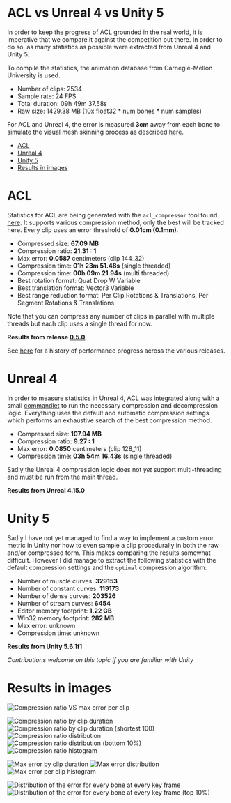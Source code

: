 # ACL vs Unreal 4 vs Unity 5

In order to keep the progress of ACL grounded in the real world, it is imperative that we compare it against the competition out there. In order to do so, as many statistics as possible were extracted from Unreal 4 and Unity 5.

To compile the statistics, the animation database from Carnegie-Mellon University is used.

*  Number of clips: 2534
*  Sample rate: 24 FPS
*  Total duration: 09h 49m 37.58s
*  Raw size: 1429.38 MB (10x float32 * num bones * num samples)

For ACL and Unreal 4, the error is measured **3cm** away from each bone to simulate the visual mesh skinning process as described [here](error_metrics.md).

*  [ACL](acl_vs_ue4_vs_unity.md#acl)
*  [Unreal 4](acl_vs_ue4_vs_unity.md#unreal-4)
*  [Unity 5](acl_vs_ue4_vs_unity.md#unity-5)
*  [Results in images](acl_vs_ue4_vs_unity.md#results-in-images)

# ACL

Statistics for ACL are being generated with the `acl_compressor` tool found [here](../tools/acl_compressor). It supports various compression method, only the best will be tracked here. Every clip uses an error threshold of **0.01cm (0.1mm)**.

*  Compressed size: **67.09 MB**
*  Compression ratio: **21.31 : 1**
*  Max error: **0.0587** centimeters (clip 144_32)
*  Compression time: **01h 23m 51.48s** (single threaded)
*  Compression time: **00h 09m 21.94s** (multi threaded)
*  Best rotation format: Quat Drop W Variable
*  Best translation format: Vector3 Variable
*  Best range reduction format: Per Clip Rotations & Translations, Per Segment Rotations & Translations

Note that you can compress any number of clips in parallel with multiple threads but each clip uses a single thread for now.

**Results from release [0.5.0](https://github.com/nfrechette/acl/releases/tag/v0.5.0)**

See [here](performance_history.md) for a history of performance progress across the various releases.

# Unreal 4

In order to measure statistics in Unreal 4, ACL was integrated along with a small [commandlet](../tools/ue4_stats_dump) to run the necessary compression and decompression logic. Everything uses the default and automatic compression settings which performs an exhaustive search of the best compression method.

*  Compressed size: **107.94 MB**
*  Compression ratio: **9.27 : 1**
*  Max error: **0.0850** centimeters (clip 128_11)
*  Compression time: **03h 54m 16.43s** (single threaded)

Sadly the Unreal 4 compression logic does not *yet* support multi-threading and must be run from the main thread.

**Results from Unreal 4.15.0**

# Unity 5

Sadly I have not yet managed to find a way to implement a custom error metric in Unity nor how to even sample a clip procedurally in both the raw and/or compressed form. This makes comparing the results somewhat difficult. However I did manage to extract the following statistics with the default compression settings and the `optimal` compression algorithm:

*  Number of muscle curves: **329153**
*  Number of constant curves: **119173**
*  Number of dense curves: **203526**
*  Number of stream curves: **6454**
*  Editor memory footprint: **1.22 GB**
*  Win32 memory footprint: **282 MB**
*  Max error: unknown
*  Compression time: unknown

**Results from Unity 5.6.1f1**

*Contributions welcome on this topic if you are familiar with Unity*

# Results in images

![Compression ratio VS max error per clip](images/acl_compression_ratio_vs_max_error.png)


![Compression ratio by clip duration](images/acl_compression_ratio_by_duration.png)
![Compression ratio by clip duration (shortest 100)](images/acl_compression_ratio_by_duration_shortest_100.png)
![Compression ratio distribution](images/acl_compression_ratio_distribution.png)
![Compression ratio distribution (bottom 10%)](images/acl_compression_ratio_distribution_bottom_10.png)
![Compression ratio histogram](images/acl_compression_ratio_histogram.png)


![Max error by clip duration](images/acl_max_clip_error_by_duration.png)
![Max error distribution](images/acl_max_error_distribution.png)
![Max error per clip histogram](images/acl_max_error_histogram.png)


![Distribution of the error for every bone at every key frame](images/acl_exhaustive_error.png)
![Distribution of the error for every bone at every key frame (top 10%)](images/acl_exhaustive_error_top_10.png)
